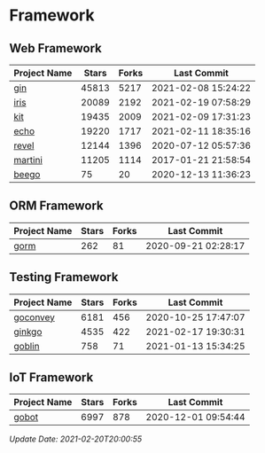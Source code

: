 # Framework

## Web Framework
| Project Name | Stars | Forks | Last Commit |
| ------------ | ----- | ----- | ----------- |
| [gin](https://github.com/gin-gonic/gin) | 45813 | 5217 | 2021-02-08 15:24:22 |
| [iris](https://github.com/kataras/iris) | 20089 | 2192 | 2021-02-19 07:58:29 |
| [kit](https://github.com/go-kit/kit) | 19435 | 2009 | 2021-02-09 17:31:23 |
| [echo](https://github.com/labstack/echo) | 19220 | 1717 | 2021-02-11 18:35:16 |
| [revel](https://github.com/revel/revel) | 12144 | 1396 | 2020-07-12 05:57:36 |
| [martini](https://github.com/go-martini/martini) | 11205 | 1114 | 2017-01-21 21:58:54 |
| [beego](https://github.com/astaxie/beego) | 75 | 20 | 2020-12-13 11:36:23 |

## ORM Framework
| Project Name | Stars | Forks | Last Commit |
| ------------ | ----- | ----- | ----------- |
| [gorm](https://github.com/jinzhu/gorm) | 262 | 81 | 2020-09-21 02:28:17 |

## Testing Framework
| Project Name | Stars | Forks | Last Commit |
| ------------ | ----- | ----- | ----------- |
| [goconvey](https://github.com/smartystreets/goconvey) | 6181 | 456 | 2020-10-25 17:47:07 |
| [ginkgo](https://github.com/onsi/ginkgo) | 4535 | 422 | 2021-02-17 19:30:31 |
| [goblin](https://github.com/franela/goblin) | 758 | 71 | 2021-01-13 15:34:25 |

## IoT Framework
| Project Name | Stars | Forks | Last Commit |
| ------------ | ----- | ----- | ----------- |
| [gobot](https://github.com/hybridgroup/gobot) | 6997 | 878 | 2020-12-01 09:54:44 |

*Update Date: 2021-02-20T20:00:55*